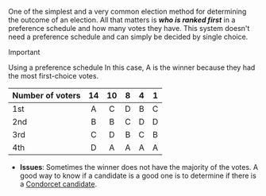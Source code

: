 One of the simplest and a very common election method for determining the outcome of an election. All that matters is ***who is ranked first*** in a preference schedule and how many votes they have. This system doesn't need a preference schedule and can simply be decided by single choice. 

>[!important]
>Using a preference schedule
>In this case, A is the winner because they had the most first-choice votes.
>
> | Number of voters | 14 | 10 | 8 | 4 | 1|
> | --- | :---: | :---: | :---: | :---: | :---: |
> | 1st | A | C | D | B | C |
> | 2nd | B | B | C | D | D |
> | 3rd | C | D | B | C | B |
> | 4th | D | A | A | A | A |

- **Issues**: Sometimes the winner does not have the majority of the votes. A good way to know if a candidate is a good one is to determine if there is a [Condorcet candidate](Fairness_Criteria_and_Arrow's_Impossibility_Theorem.md). 
